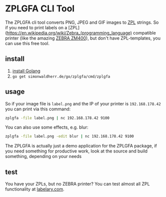 # ZPLGFA CLI Tool

The ZPLGFA cli tool converts PNG, JPEG and GIF images to [ZPL](https://www.zebra.com/content/dam/zebra/manuals/printers/common/programming/zpl-zbi2-pm-en.pdf) strings.
So if you need to print labels on a [ZPL](https://en.wikipedia.org/wiki/Zebra_(programming_language) compatible printer
(like the amazing [ZEBRA ZM400](https://amzn.to/2OD5S4n)), but don't have ZPL-templates, you can use this free tool.

## install

1. [install Golang](https://golang.org/doc/install)
1. `go get simonwaldherr.de/go/zplgfa/cmd/zplgfa`

## usage

So if your image file is `label.png` and the IP of your printer is `192.168.178.42` you can print via this command:

```sh
zplgfa -file label.png | nc 192.168.178.42 9100
```

You can also use some effects, e.g. blur:

```sh
zplgfa -file label.png -edit blur | nc 192.168.178.42 9100
```

The ZPLGFA is actually just a demo application for the ZPLGFA package,
if you need something for productive work, look at the source and build something, depending on your needs

## test

You have your ZPLs, but no ZEBRA printer? You can test almost all ZPL functionality at [labelary.com](http://labelary.com/viewer.html).